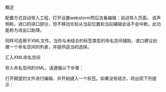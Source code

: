 概述

配置方式自动导入工程，打开设置webstorm然后去看编辑：自动导入页面。
该声明称，进口的进口部分，但不移动光标从当前位置和当前编辑会话不会中断。此功能称为进出口助理。

同样可适用于XML文件。当你与未结合的标签类型的命名空间辅助，进口建议创建一个命名空间的列表，并提供适当的选择。

汇入XML命名空间

导入命名空间的XML，请遵循以下步骤：

打开期望的文件进行编辑，并开始键入一个标签。如果没有结合，将出现下列提示：